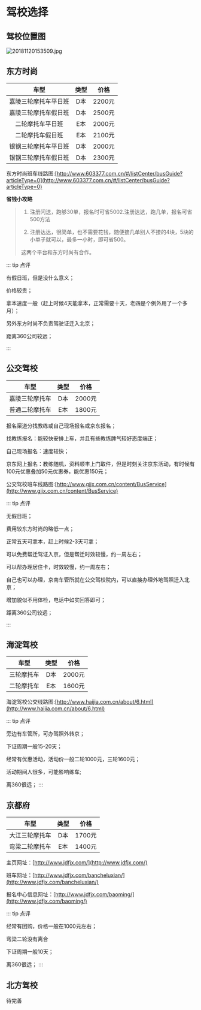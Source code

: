 # 驾校选择

## 驾校位置图

![20181120153509.jpg](https://i.loli.net/2018/11/20/5bf3c020da41b.jpg)

## 东方时尚

|         车型         | 类型 |  价格  |
| :------------------: | :--: | :----: |
| 嘉陵三轮摩托车平日班 | D本  | 2200元 |
| 嘉陵三轮摩托车假日班 | D本  | 2500元 |
|   二轮摩托车平日班   | E本  | 2000元 |
|   二轮摩托车假日班   | E本  | 2100元 |
| 银钢三轮摩托车平日班 | D本  | 2000元 |
| 银钢三轮摩托车假日班 | D本  | 2300元 |

东方时尚班车线路图:[http://www.603377.com.cn/#/listCenter/busGuide?articleType=0](http://www.603377.com.cn/#/listCenter/busGuide?articleType=0)

**省钱小攻略**

> 1. 注册闪送，跑够30单，报名时可省5002.注册达达，跑几单，报名可省500方法
>
> 2. 注册达达，很简单，也不需要花钱，随便接几单别人不接的4块，5块的小单子就可以，最多一小时，即可省500。
>
> 这两个平台和东方时尚有合作。

::: tip 点评

有假日班，但是没什么意义；

价格较贵；

拿本速度一般（赶上时候4天能拿本，正常需要十天，老四是个例外用了一个多月）；

另外东方时尚不负责驾驶证迁入北京；

距离360公司较远；

:::

## 公交驾校
|      车型      | 类型 |  价格  |
| :------------: | :--: | :----: |
| 嘉陵三轮摩托车 | D本  | 2000元 |
| 普通二轮摩托车 | E本  | 1800元 |

报名渠道分找教练或自己现场报名或京东报名；

找教练报名：能较快安排上车，并且有些教练脾气较好态度端正；

自己现场报名：速度较快；

京东网上报名：教练随机，资料顺丰上门取件，但是时刻关注京东活动，有时候有100元优惠叠加50元优惠券，能优惠150元；

公交驾校班车线路图:[http://www.gjjx.com.cn/content/BusService](http://www.gjjx.com.cn/content/BusService)

::: tip 点评

无假日班；

费用较东方时尚的略低一点；

正常五天可拿本，赶上时候2-3天可拿；

可以免费帮迁驾证入京，但是帮迁时效较慢，约一周左右；

可以帮办理居住卡，时效较慢，约一周左右；

自己也可以办理，京南车管所就在公交驾校院内，可以直接办理外地驾照迁入北京；

增加貌似不用体检，电话中如实回答即可；

距离360公司较远；

:::

## 海淀驾校

|    车型    | 类型 |  价格  |
| :--------: | :--: | :----: |
| 三轮摩托车 | D本  | 2000元 |
| 二轮摩托车 | E本  | 1600元 |

海淀驾校公交线路图:[http://www.haijia.com.cn/about/6.html](http://www.haijia.com.cn/about/6.html)

::: tip 点评

旁边有车管所，可办驾照外转京；

下证周期一般15-20天；

经常有优惠活动，活动价一般二轮1000元，三轮1600元；

活动期间人很多，可能影响练车;

离360很远；
:::


## 京都府

|      车型      | 类型 |  价格  |
| :------------: | :--: | :----: |
| 大江三轮摩托车 | D本  | 1700元 |
| 弯梁二轮摩托车 | E本  | 1400元 |

主页网址：[http://www.jdfjx.com/](http://www.jdfjx.com/)

班车网址：[http://www.jdfjx.com/bancheluxian/](http://www.jdfjx.com/bancheluxian/)

报名中心信息网址：[http://www.jdfjx.com/baoming/](http://www.jdfjx.com/baoming/)



::: tip 点评

经常有团购，价格一般在1000元左右；

弯梁二轮没有离合

下证周期一般10天；

离360很远；
:::

## 北方驾校

待完善
